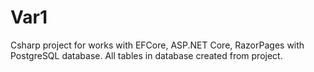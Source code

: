 # Var1
Csharp project for works with EFCore, ASP.NET Core, RazorPages with PostgreSQL database.
All tables in database created from project.
